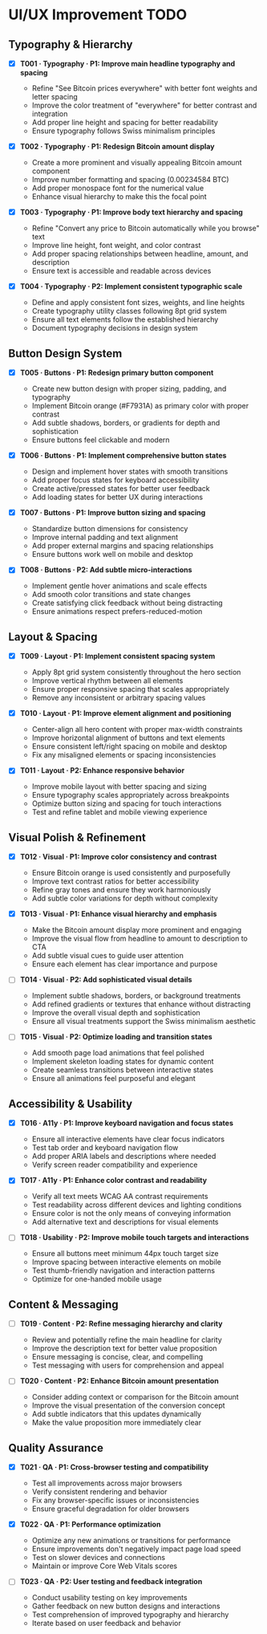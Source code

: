 # UI/UX Improvement TODO

## Typography & Hierarchy

- [x] **T001 · Typography · P1: Improve main headline typography and spacing**

  - Refine "See Bitcoin prices everywhere" with better font weights and letter spacing
  - Improve the color treatment of "everywhere" for better contrast and integration
  - Add proper line height and spacing for better readability
  - Ensure typography follows Swiss minimalism principles

- [x] **T002 · Typography · P1: Redesign Bitcoin amount display**

  - Create a more prominent and visually appealing Bitcoin amount component
  - Improve number formatting and spacing (0.00234584 BTC)
  - Add proper monospace font for the numerical value
  - Enhance visual hierarchy to make this the focal point

- [x] **T003 · Typography · P1: Improve body text hierarchy and spacing**

  - Refine "Convert any price to Bitcoin automatically while you browse" text
  - Improve line height, font weight, and color contrast
  - Add proper spacing relationships between headline, amount, and description
  - Ensure text is accessible and readable across devices

- [x] **T004 · Typography · P2: Implement consistent typographic scale**
  - Define and apply consistent font sizes, weights, and line heights
  - Create typography utility classes following 8pt grid system
  - Ensure all text elements follow the established hierarchy
  - Document typography decisions in design system

## Button Design System

- [x] **T005 · Buttons · P1: Redesign primary button component**

  - Create new button design with proper sizing, padding, and typography
  - Implement Bitcoin orange (#F7931A) as primary color with proper contrast
  - Add subtle shadows, borders, or gradients for depth and sophistication
  - Ensure buttons feel clickable and modern

- [x] **T006 · Buttons · P1: Implement comprehensive button states**

  - Design and implement hover states with smooth transitions
  - Add proper focus states for keyboard accessibility
  - Create active/pressed states for better user feedback
  - Add loading states for better UX during interactions

- [x] **T007 · Buttons · P1: Improve button sizing and spacing**

  - Standardize button dimensions for consistency
  - Improve internal padding and text alignment
  - Add proper external margins and spacing relationships
  - Ensure buttons work well on mobile and desktop

- [x] **T008 · Buttons · P2: Add subtle micro-interactions**
  - Implement gentle hover animations and scale effects
  - Add smooth color transitions and state changes
  - Create satisfying click feedback without being distracting
  - Ensure animations respect prefers-reduced-motion

## Layout & Spacing

- [x] **T009 · Layout · P1: Implement consistent spacing system**

  - Apply 8pt grid system consistently throughout the hero section
  - Improve vertical rhythm between all elements
  - Ensure proper responsive spacing that scales appropriately
  - Remove any inconsistent or arbitrary spacing values

- [x] **T010 · Layout · P1: Improve element alignment and positioning**

  - Center-align all hero content with proper max-width constraints
  - Improve horizontal alignment of buttons and text elements
  - Ensure consistent left/right spacing on mobile and desktop
  - Fix any misaligned elements or spacing inconsistencies

- [x] **T011 · Layout · P2: Enhance responsive behavior**
  - Improve mobile layout with better spacing and sizing
  - Ensure typography scales appropriately across breakpoints
  - Optimize button sizing and spacing for touch interactions
  - Test and refine tablet and mobile viewing experience

## Visual Polish & Refinement

- [x] **T012 · Visual · P1: Improve color consistency and contrast**

  - Ensure Bitcoin orange is used consistently and purposefully
  - Improve text contrast ratios for better accessibility
  - Refine gray tones and ensure they work harmoniously
  - Add subtle color variations for depth without complexity

- [x] **T013 · Visual · P1: Enhance visual hierarchy and emphasis**

  - Make the Bitcoin amount display more prominent and engaging
  - Improve the visual flow from headline to amount to description to CTA
  - Add subtle visual cues to guide user attention
  - Ensure each element has clear importance and purpose

- [ ] **T014 · Visual · P2: Add sophisticated visual details**

  - Implement subtle shadows, borders, or background treatments
  - Add refined gradients or textures that enhance without distracting
  - Improve the overall visual depth and sophistication
  - Ensure all visual treatments support the Swiss minimalism aesthetic

- [ ] **T015 · Visual · P2: Optimize loading and transition states**
  - Add smooth page load animations that feel polished
  - Implement skeleton loading states for dynamic content
  - Create seamless transitions between interactive states
  - Ensure all animations feel purposeful and elegant

## Accessibility & Usability

- [x] **T016 · A11y · P1: Improve keyboard navigation and focus states**

  - Ensure all interactive elements have clear focus indicators
  - Test tab order and keyboard navigation flow
  - Add proper ARIA labels and descriptions where needed
  - Verify screen reader compatibility and experience

- [x] **T017 · A11y · P1: Enhance color contrast and readability**

  - Verify all text meets WCAG AA contrast requirements
  - Test readability across different devices and lighting conditions
  - Ensure color is not the only means of conveying information
  - Add alternative text and descriptions for visual elements

- [ ] **T018 · Usability · P2: Improve mobile touch targets and interactions**
  - Ensure all buttons meet minimum 44px touch target size
  - Improve spacing between interactive elements on mobile
  - Test thumb-friendly navigation and interaction patterns
  - Optimize for one-handed mobile usage

## Content & Messaging

- [ ] **T019 · Content · P2: Refine messaging hierarchy and clarity**

  - Review and potentially refine the main headline for clarity
  - Improve the description text for better value proposition
  - Ensure messaging is concise, clear, and compelling
  - Test messaging with users for comprehension and appeal

- [ ] **T020 · Content · P2: Enhance Bitcoin amount presentation**
  - Consider adding context or comparison for the Bitcoin amount
  - Improve the visual presentation of the conversion concept
  - Add subtle indicators that this updates dynamically
  - Make the value proposition more immediately clear

## Quality Assurance

- [x] **T021 · QA · P1: Cross-browser testing and compatibility**

  - Test all improvements across major browsers
  - Verify consistent rendering and behavior
  - Fix any browser-specific issues or inconsistencies
  - Ensure graceful degradation for older browsers

- [x] **T022 · QA · P1: Performance optimization**

  - Optimize any new animations or transitions for performance
  - Ensure improvements don't negatively impact page load speed
  - Test on slower devices and connections
  - Maintain or improve Core Web Vitals scores

- [ ] **T023 · QA · P2: User testing and feedback integration**
  - Conduct usability testing on key improvements
  - Gather feedback on new button designs and interactions
  - Test comprehension of improved typography and hierarchy
  - Iterate based on user feedback and behavior
